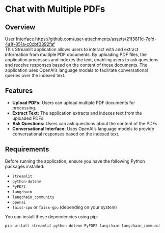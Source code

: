 # Chat with Multiple PDFs

## Overview
User Interface https://github.com/user-attachments/assets/21f3811d-7efd-4a1f-851a-c0cbf0392faf<br>
This Streamlit application allows users to interact with and extract information from multiple PDF documents. By uploading PDF files, the application processes and indexes the text, enabling users to ask questions and receive responses based on the content of those documents. The application uses OpenAI’s language models to facilitate conversational queries over the indexed text.

## Features

- **Upload PDFs:** Users can upload multiple PDF documents for processing.
- **Extract Text:** The application extracts and indexes text from the uploaded PDFs.
- **Ask Questions:** Users can ask questions about the content of the PDFs.
- **Conversational Interface:** Uses OpenAI’s language models to provide conversational responses based on the indexed text.

## Requirements

Before running the application, ensure you have the following Python packages installed:

- `streamlit`
- `python-dotenv`
- `PyPDF2`
- `langchain`
- `langchain_community`
- `openai`
- `faiss-cpu` or `faiss-gpu` (depending on your system)

You can install these dependencies using pip:

```bash
pip install streamlit python-dotenv PyPDF2 langchain langchain_community openai faiss-cpu
